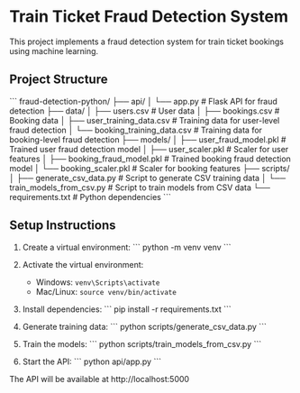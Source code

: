 # Train Ticket Fraud Detection System

This project implements a fraud detection system for train ticket bookings using machine learning.

## Project Structure

\`\`\`
fraud-detection-python/
├── api/
│   └── app.py                  # Flask API for fraud detection
├── data/
│   ├── users.csv               # User data
│   ├── bookings.csv            # Booking data
│   ├── user_training_data.csv  # Training data for user-level fraud detection
│   └── booking_training_data.csv # Training data for booking-level fraud detection
├── models/
│   ├── user_fraud_model.pkl    # Trained user fraud detection model
│   ├── user_scaler.pkl         # Scaler for user features
│   ├── booking_fraud_model.pkl # Trained booking fraud detection model
│   └── booking_scaler.pkl      # Scaler for booking features
├── scripts/
│   ├── generate_csv_data.py    # Script to generate CSV training data
│   └── train_models_from_csv.py # Script to train models from CSV data
└── requirements.txt            # Python dependencies
\`\`\`

## Setup Instructions

1. Create a virtual environment:
   \`\`\`
   python -m venv venv
   \`\`\`

2. Activate the virtual environment:
   - Windows: `venv\Scripts\activate`
   - Mac/Linux: `source venv/bin/activate`

3. Install dependencies:
   \`\`\`
   pip install -r requirements.txt
   \`\`\`

4. Generate training data:
   \`\`\`
   python scripts/generate_csv_data.py
   \`\`\`

5. Train the models:
   \`\`\`
   python scripts/train_models_from_csv.py
   \`\`\`

6. Start the API:
   \`\`\`
   python api/app.py
   \`\`\`

The API will be available at http://localhost:5000
